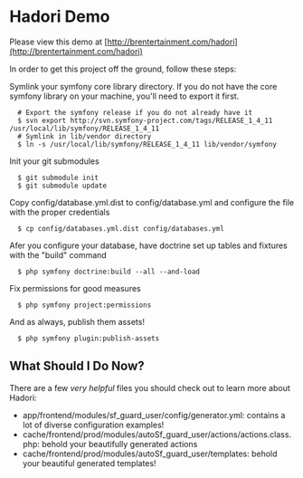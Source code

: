 Hadori Demo
===========

Please view this demo at [http://brentertainment.com/hadori](http://brentertainment.com/hadori)

In order to get this project off the ground, follow these steps:

Symlink your symfony core library directory.  If you do not have the core symfony library on your machine, you'll need to export it first.

      # Export the symfony release if you do not already have it
      $ svn export http://svn.symfony-project.com/tags/RELEASE_1_4_11 /usr/local/lib/symfony/RELEASE_1_4_11
      # Symlink in lib/vendor directory
      $ ln -s /usr/local/lib/symfony/RELEASE_1_4_11 lib/vendor/symfony

Init your git submodules

      $ git submodule init
      $ git submodule update

Copy config/database.yml.dist to config/database.yml and configure the file with the proper credentials

      $ cp config/databases.yml.dist config/databases.yml

Afer you configure your database, have doctrine set up tables and fixtures with the "build" command

      $ php symfony doctrine:build --all --and-load

Fix permissions for good measures
     
      $ php symfony project:permissions

And as always, publish them assets!

      $ php symfony plugin:publish-assets 

What Should I Do Now?
---------------------

There are a few *very helpful* files you should check out to learn more about Hadori:

- app/frontend/modules/sf\_guard\_user/config/generator.yml: contains a lot of diverse configuration examples!
- cache/frontend/prod/modules/autoSf\_guard\_user/actions/actions.class.php: behold your beautifully generated actions
- cache/frontend/prod/modules/autoSf\_guard\_user/templates: behold your beautiful generated templates!